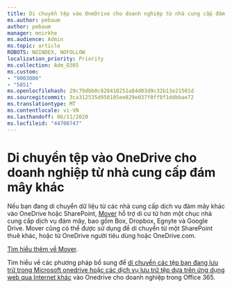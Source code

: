 ```yaml
---
title: Di chuyển tệp vào OneDrive cho doanh nghiệp từ nhà cung cấp đám mây khác
ms.author: pebaum
author: pebaum
manager: mnirkhe
ms.audience: Admin
ms.topic: article
ROBOTS: NOINDEX, NOFOLLOW
localization_priority: Priority
ms.collection: Adm_O365
ms.custom:
- "9003086"
- "5851"
ms.openlocfilehash: 29c79dbb0c828418251a84d03d9c32b13e21501d
ms.sourcegitcommit: 3ca312535d950105ee829e037f0ff8f1ddbbae72
ms.translationtype: MT
ms.contentlocale: vi-VN
ms.lasthandoff: 06/11/2020
ms.locfileid: "44708747"
---
```

# <a name="move-files-into-onedrive-for-business-from-another-cloud-provider"></a>Di chuyển tệp vào OneDrive cho doanh nghiệp từ nhà cung cấp đám mây khác

Nếu bạn đang di chuyển dữ liệu từ các nhà cung cấp dịch vụ đám mây khác vào OneDrive hoặc SharePoint, [Mover](https://go.microsoft.com/fwlink/?linkid=2132453) hỗ trợ di cư từ hơn một chục nhà cung cấp dịch vụ đám mây, bao gồm Box, Dropbox, Egnyte và Google Drive. Mover cũng có thể được sử dụng để di chuyển từ một SharePoint thuê khác, hoặc từ OneDrive người tiêu dùng hoặc OneDrive.com.

[Tìm hiểu thêm về Mover](https://go.microsoft.com/fwlink/?linkid=2132453).

Tìm hiểu về các phương pháp bổ sung để [di chuyển các tệp bạn đang lưu trữ trong Microsoft onedrive hoặc các dịch vụ lưu trữ tệp dựa trên ứng dụng web qua Internet khác](https://support.microsoft.com/office/7fb28cad-7e25-451f-8b4b-2d1a71e5c0e9) vào Onedrive cho doanh nghiệp trong Office 365.
